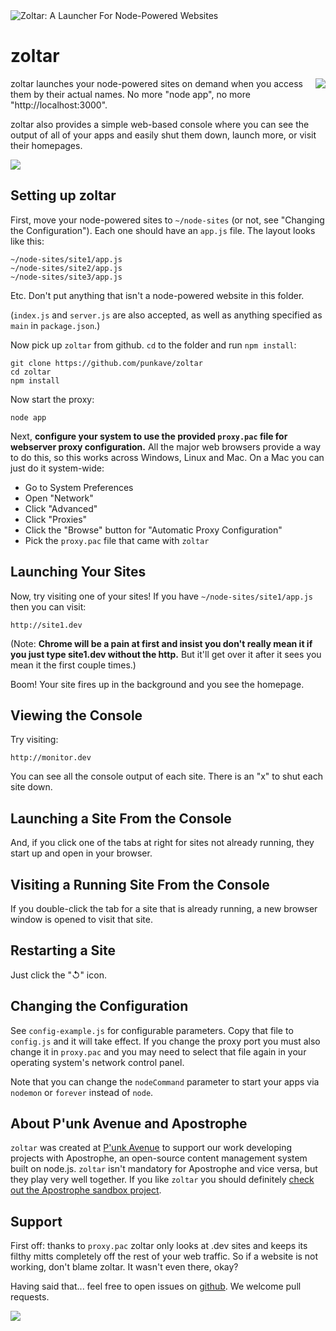 <img src="https://raw.github.com/punkave/zoltar/master/zoltar-crystalball.png" alt="Zoltar: A Launcher For Node-Powered Websites" />

# zoltar

<a href="http://apostrophenow.org/"><img src="https://raw.github.com/punkave/zoltar/master/logos/logo-box-madefor.png" align="right" /></a>

zoltar launches your node-powered sites on demand when you access them by their actual names. No more "node app", no more "http://localhost:3000".

zoltar also provides a simple web-based console where you can see the output of all of your apps and easily shut them down, launch more, or visit their homepages.

<img src="https://raw.github.com/punkave/zoltar/master/screenshot1.png" />

## Setting up zoltar

First, move your node-powered sites to `~/node-sites` (or not, see "Changing the Configuration"). Each one should have an `app.js` file. The layout looks like this:

    ~/node-sites/site1/app.js
    ~/node-sites/site2/app.js
    ~/node-sites/site3/app.js

Etc. Don't put anything that isn't a node-powered website in this folder.

(`index.js` and `server.js` are also accepted, as well as anything specified as `main` in `package.json`.)

Now pick up `zoltar` from github. `cd` to the folder and run `npm install`:

    git clone https://github.com/punkave/zoltar
    cd zoltar
    npm install

Now start the proxy:

    node app

Next, **configure your system to use the provided `proxy.pac` file for webserver proxy configuration.** All the major web browsers provide a way to do this, so this works across Windows, Linux and Mac. On a Mac you can just do it system-wide:

* Go to System Preferences
* Open "Network"
* Click "Advanced"
* Click "Proxies"
* Click the "Browse" button for "Automatic Proxy Configuration"
* Pick the `proxy.pac` file that came with `zoltar`

## Launching Your Sites

Now, try visiting one of your sites! If you have `~/node-sites/site1/app.js` then you can visit:

    http://site1.dev

(Note: **Chrome will be a pain at first and insist you don't really mean it if you just type site1.dev without the http.** But it'll get over it after it sees you mean it the first couple times.)

Boom! Your site fires up in the background and you see the homepage.

## Viewing the Console

Try visiting:

    http://monitor.dev

You can see all the console output of each site. There is an "x" to shut each site down.

## Launching a Site From the Console

  And, if you click one of the tabs at right for sites not already running, they start up and open in your browser.

## Visiting a Running Site From the Console

 If you double-click the tab for a site that is already running, a new browser window is opened to visit that site.

## Restarting a Site

Just click the "↺" icon.

## Changing the Configuration

See `config-example.js` for configurable parameters. Copy that file to `config.js` and it will take effect. If you change the proxy port you must also change it in `proxy.pac` and you may need to select that file again in your operating system's network control panel.

Note that you can change the `nodeCommand` parameter to start your apps via `nodemon` or `forever` instead of `node`.

## About P'unk Avenue and Apostrophe

`zoltar` was created at [P'unk Avenue](http://punkave.com) to support our work developing projects with Apostrophe, an open-source content management system built on node.js. `zoltar` isn't mandatory for Apostrophe and vice versa, but they play very well together. If you like `zoltar` you should definitely [check out the Apostrophe sandbox project](http://github.com/punkave/apostrophe-sandbox).

## Support

First off: thanks to `proxy.pac` zoltar only looks at .dev sites and keeps its filthy mitts completely off the rest of your web traffic. So if a website is not working, don't blame zoltar. It wasn't even there, okay?

Having said that... feel free to open issues on [github](http://github.com/punkave/zoltar). We welcome pull requests.

<a href="http://punkave.com/"><img src="https://raw.github.com/punkave/zoltar/master/logos/logo-box-builtby.png" /></a>




